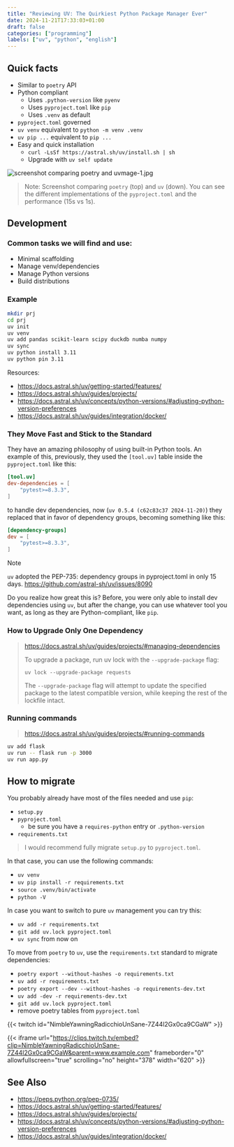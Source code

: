 ```yaml
---
title: "Reviewing UV: The Quirkiest Python Package Manager Ever"
date: 2024-11-21T17:33:03+01:00
draft: false
categories: ["programming"]
labels: ["uv", "python", "english"]
---
```



## Quick facts

- Similar to `poetry` API
- Python compliant
  - Uses `.python-version` like `pyenv`
  - Uses `pyproject.toml` like `pip`
  - Uses `.venv` as default
- `pyproject.toml` governed
- `uv venv` equivalent to `python -m venv .venv`
- `uv pip ...` equivalent to `pip ...`
- Easy and quick installation
  - `curl -LsSf https://astral.sh/uv/install.sh | sh`
  - Upgrade with `uv self update`


![screenshot comparing poetry and uvmage-1.jpg](https://i.postimg.cc/7Y1SX12p/image-1.jpg)

> Note:
> Screenshot comparing `poetry` (top) and `uv` (down). You can see the
> different implementations of the `pyproject.toml` and the performance (15s vs
> 1s).

## Development

### Common tasks we will find and use:

- Minimal scaffolding
- Manage venv/dependencies
- Manage Python versions
- Build distributions


### Example

```bash
mkdir prj
cd prj
uv init
uv venv
uv add pandas scikit-learn scipy duckdb numba numpy
uv sync
uv python install 3.11
uv python pin 3.11
```

Resources:

- https://docs.astral.sh/uv/getting-started/features/
- https://docs.astral.sh/uv/guides/projects/
- https://docs.astral.sh/uv/concepts/python-versions/#adjusting-python-version-preferences
- https://docs.astral.sh/uv/guides/integration/docker/

### They Move Fast and Stick to the Standard

They have an amazing philosophy of using built-in Python tools. An example of
this, previously, they used the `[tool.uv]` table inside the `pyproject.toml`
like this:

```toml
[tool.uv]
dev-dependencies = [
    "pytest>=8.3.3",
]
```

to handle dev dependencies, now (`uv 0.5.4 (c62c83c37 2024-11-20)`) they
replaced that in favor of dependency groups, becoming something like this:

```toml
[dependency-groups]
dev = [
    "pytest>=8.3.3",
]
```

> [!NOTE]
> `uv` adopted the PEP-735: dependency groups in pyproject.toml in only 15 days.
> https://github.com/astral-sh/uv/issues/8090

Do you realize how great this is? Before, you were only able to install dev
dependencies using `uv`, but after the change, you can use whatever tool you
want, as long as they are Python-compliant, like `pip`.

### How to Upgrade Only One Dependency

> https://docs.astral.sh/uv/guides/projects/#managing-dependencies
>
> To upgrade a package, run uv lock with the `--upgrade-package` flag:
>
>
> `uv lock --upgrade-package requests`
>
> The `--upgrade-package` flag will attempt to update the specified package to
> the latest compatible version, while keeping the rest of the lockfile intact.


### Running commands


> https://docs.astral.sh/uv/guides/projects/#running-commands

```bash
uv add flask
uv run -- flask run -p 3000
uv run app.py
```

## How to migrate

You probably already have most of the files needed and use `pip`:

- `setup.py`
- `pyproject.toml`
  - be sure you have a `requires-python` entry or `.python-version`
- `requirements.txt`

> I would recommend fully migrate `setup.py` to `pyproject.toml`.

In that case, you can use the following commands:

- `uv venv`
- `uv pip install -r requirements.txt`
- `source .venv/bin/activate`
- `python -V`

In case you want to switch to pure `uv` management you can try this:

- `uv add -r requirements.txt`
- `git add uv.lock pyproject.toml`
- `uv sync` from now on

To move from `poetry` to `uv`, use the `requirements.txt` standard to migrate
dependencies:

- `poetry export --without-hashes -o requirements.txt`
- `uv add -r requirements.txt`
- `poetry export --dev --without-hashes -o requirements-dev.txt`
- `uv add -dev -r requirements-dev.txt`
- `git add uv.lock pyproject.toml`
- remove poetry tables from `pyproject.toml`


{{< twitch id="NimbleYawningRadicchioUnSane-7Z44l2Gx0ca9CGaW" >}}

{{< iframe url="https://clips.twitch.tv/embed?clip=NimbleYawningRadicchioUnSane-7Z44l2Gx0ca9CGaW&parent=www.example.com" frameborder="0" allowfullscreen="true" scrolling="no" height="378" width="620" >}}

## See Also

- https://peps.python.org/pep-0735/
- https://docs.astral.sh/uv/getting-started/features/
- https://docs.astral.sh/uv/guides/projects/
- https://docs.astral.sh/uv/concepts/python-versions/#adjusting-python-version-preferences
- https://docs.astral.sh/uv/guides/integration/docker/
